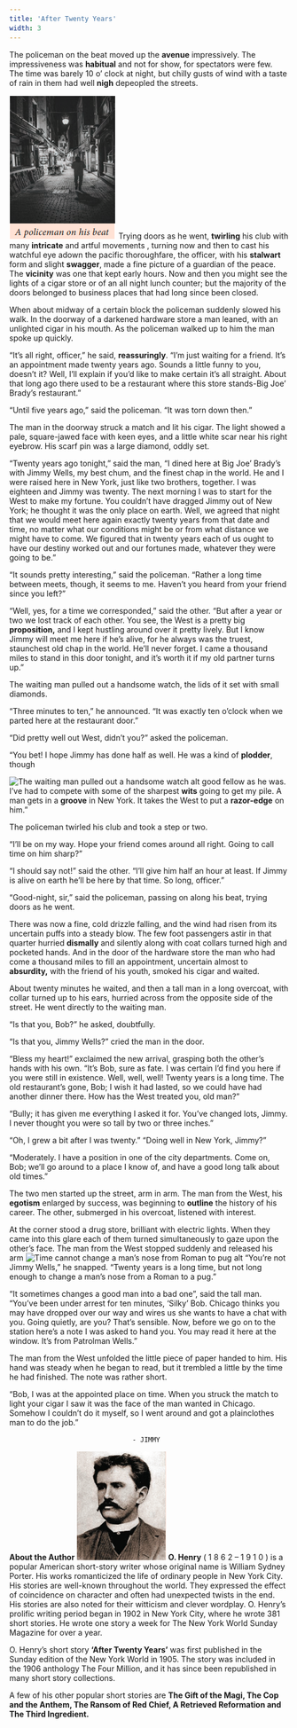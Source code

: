 ```yaml
---
title: 'After Twenty Years'
width: 3
---
```



The policeman on the beat moved up the **avenue** impressively. The impressiveness was **habitual** and not for show, for spectators were few. The time was barely 10 o’ clock at night, but chilly gusts of wind with a taste of rain in them had well **nigh** depeopled the streets. 


![A policeman on his beat alt](3.PNG)
Trying doors as he went, **twirling** his club with many **intricate** and artful movements , turning now and then to cast his watchful eye adown the pacific thoroughfare, the officer, with his **stalwart** form and slight **swagger**, made a fine picture of a guardian of the peace. The **vicinity** was one that kept early hours. Now and then you might see the lights of a cigar store or of an all night lunch counter; but the majority of the doors belonged to business places that had long since been closed.

When about midway of a certain block the policeman suddenly slowed his walk. In the doorway of a darkened hardware store a man leaned, with an unlighted cigar in his mouth. As the policeman walked up to him the man spoke up quickly. 

“It’s all right, officer,” he said, 
**reassuringly**. “I’m just waiting for a friend. 
It’s an appointment made twenty years 
ago. Sounds a little funny to you, doesn’t 
it? Well, I’ll explain if you’d like to make 
certain it’s all straight. About that long ago 
there used to be a restaurant where this 
store stands-Big Joe’ Brady’s restaurant.”

“Until five years ago,” said the policeman. “It was torn down then.” 

The man in the doorway struck a match and lit his cigar. The light showed a pale, square-jawed face with keen eyes, and a little white scar near his right eyebrow. His scarf pin was a large diamond, oddly set. 

 
  “Twenty years ago tonight,” said the man, “I dined here at Big Joe’ Brady’s with Jimmy Wells, my best chum, and the finest chap in the world. He and I were raised here in New York, just like two brothers, together. I was eighteen and Jimmy was twenty. The next morning I was to start for the West to make my fortune. You couldn’t have dragged Jimmy out of New York; he thought it was the only place on earth. Well, we agreed that night that we would meet here again exactly twenty years from that date and time, no matter what our conditions might be or from what distance we might have to come. We figured that in twenty years each of us ought to have our destiny worked out and our fortunes made, whatever they were going to be.” 

 

 “It sounds pretty interesting,” said the policeman. “Rather a long time between meets, though, it seems to me. Haven’t you heard from your friend since you left?”   

 

 “Well, yes, for a time we corresponded,” said the other. “But after a year or two we lost track of each other. You see, the West is a pretty big **proposition,** and I kept hustling around over it pretty lively. But I know Jimmy will meet me here if he’s alive, for he always was the truest, staunchest old chap in the world. He’ll never forget. I came a thousand miles to stand in this door tonight, and it’s worth it if my old partner turns up.”   

 The waiting man pulled out a handsome watch, the lids of it set with small diamonds. 

 

 “Three minutes to ten,” he announced. “It was exactly ten o’clock when we parted here at the restaurant door.”  

 

“Did pretty well out West, didn’t you?” asked the policeman. 

 

 “You bet! I hope Jimmy has done half as well. He was a kind of **plodder**, though 

![The waiting man pulled out a handsome 
watch alt](4.PNG)
good fellow as he was. I’ve had to compete with some of the sharpest **wits** going to get my pile. A man gets in a **groove** in New York. It takes the West to put a **razor-edge** on him.” 

The policeman twirled his club and took a step or two. 

 

 “I’ll be on my way. Hope your friend comes around all right. Going to call time on him sharp?” 

 

 “I should say not!” said the other. “I’ll give him half an hour at least. If Jimmy is alive on earth he’ll be here by that time. So long, officer.” 

 

 “Good-night, sir,” said the policeman, passing on along his beat, trying doors as he went. 

 

 There was now a fine, cold drizzle falling, and the wind had risen from its uncertain puffs into a steady blow. The few foot passengers astir in that quarter hurried **dismally** and silently along with coat collars turned high and pocketed hands. And in the door of the hardware store the man who had come a thousand miles to fill an appointment, uncertain almost to **absurdity,** with the friend of his youth, smoked his cigar and waited. 

 About twenty minutes he waited, and then a tall man in a long overcoat, with collar turned up to his ears, hurried across from the opposite side of the street. He went directly to the waiting man. 

 

 “Is that you, Bob?” he asked, doubtfully. 

 

 “Is that you, Jimmy Wells?” cried the man in the door.

 “Bless my heart!” exclaimed the new arrival, grasping both the other’s hands with his own. “It’s Bob, sure as fate. I was certain I’d find you here if you were still in existence. Well, well, well! Twenty years is a long time. The old restaurant’s gone, Bob; I wish it had lasted, so we could have had another dinner there. How has the West treated you, old man?”  

 

“Bully; it has given me everything I asked it for. You’ve changed lots, Jimmy. I never thought you were so tall by two or three inches.”  

 

“Oh, I grew a bit after I was twenty.” “Doing well in New York, Jimmy?”  

 

“Moderately. I have a position in one of the city departments. Come on, Bob; we’ll go around to a place I know of, and have a good long talk about old times.”   

The two men started up the street, arm in arm. The man from the West, his **egotism** enlarged by success, was beginning to **outline** the history of his career. The other, submerged in his overcoat, listened with interest. 

 

 At the corner stood a drug store, brilliant with electric lights. When they came into this glare each of them turned simultaneously to gaze upon the other’s face. The man from the West stopped suddenly and released his arm 
![Time cannot change a man’s nose from 
Roman to pug alt](5.PNG)
“You’re not Jimmy Wells,” he snapped. “Twenty years is a long time, but not long enough to change a man’s nose from a Roman to a pug.” 

 

 “It sometimes changes a good man into a bad one”, said the tall man. “You’ve been under arrest for ten minutes, ‘Silky’ Bob. Chicago thinks you may have dropped over our way and wires us she wants to have a chat with you. Going quietly, are you? That’s sensible. Now, before we go on to the station here’s a note I was asked to hand you. You may read it here at the window. It’s from Patrolman Wells.”  

 

The man from the West unfolded the little piece of paper handed to him. His hand was steady when he began to read, but it trembled a little by the time he had finished. The note was rather short. 

 

 “Bob, I was at the appointed place on time. When you struck the match to light your cigar I saw it was the face of the man wanted in Chicago. Somehow I couldn’t do it myself, so I went around and got a plainclothes man to do the job.”  

                                   - JIMMY

**About the Author**
![](6.PNG) 
**O. Henry** ( 1 8 6 2 – 1 9 1 0 ) is a popular American short-story writer whose original name is William Sydney Porter. His works romanticized the life of ordinary people in New York City. His stories are well-known throughout the world. They expressed the effect of coincidence on character and often had unexpected twists in the end. His stories are also noted for their witticism and clever wordplay. O. Henry’s prolific writing period began in 1902 in New York City, where he wrote 381 short stories. He wrote one story a week for The New York World Sunday Magazine for over a year. 

 

 O. Henry’s short story **‘After Twenty Years’** was first published in the Sunday edition of the New York World in 1905. The story was included in the 1906 anthology The Four Million, and it has since been republished in many short story collections.  

 

A few of his other popular short stories are **The Gift of the Magi, The Cop and the Anthem, The Ransom of Red Chief, A Retrieved Reformation and The Third Ingredient.** 
